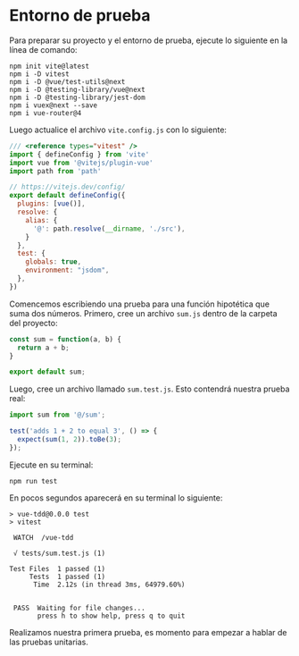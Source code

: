 # Entorno de prueba

Para preparar su proyecto y el entorno de prueba, ejecute lo siguiente en la línea de comando:
```
npm init vite@latest
npm i -D vitest
npm i -D @vue/test-utils@next
npm i -D @testing-library/vue@next
npm i -D @testing-library/jest-dom
npm i vuex@next --save
npm i vue-router@4
```
Luego actualice el archivo `vite.config.js` con lo siguiente:
```js
/// <reference types="vitest" />
import { defineConfig } from 'vite'
import vue from '@vitejs/plugin-vue'
import path from 'path'

// https://vitejs.dev/config/
export default defineConfig({
  plugins: [vue()],
  resolve: {
    alias: {
      '@': path.resolve(__dirname, './src'),
    }
  },
  test: {
    globals: true,
    environment: "jsdom",
  },
})
```
Comencemos escribiendo una prueba para una función hipotética que suma dos números. Primero, cree un archivo `sum.js` dentro de la carpeta del proyecto:

```js
const sum = function(a, b) {
  return a + b;
}

export default sum;
```
Luego, cree un archivo llamado `sum.test.js`. Esto contendrá nuestra prueba real:

```js
import sum from '@/sum';

test('adds 1 + 2 to equal 3', () => {
  expect(sum(1, 2)).toBe(3);
});
```

Ejecute en su terminal:

```
npm run test
```
En pocos segundos aparecerá en su terminal lo siguiente:
```
> vue-tdd@0.0.0 test
> vitest

 WATCH  /vue-tdd

 √ tests/sum.test.js (1)

Test Files  1 passed (1)
     Tests  1 passed (1)
      Time  2.12s (in thread 3ms, 64979.60%)


 PASS  Waiting for file changes...
       press h to show help, press q to quit
```
Realizamos nuestra primera prueba, es momento para empezar a hablar de las pruebas unitarias.
